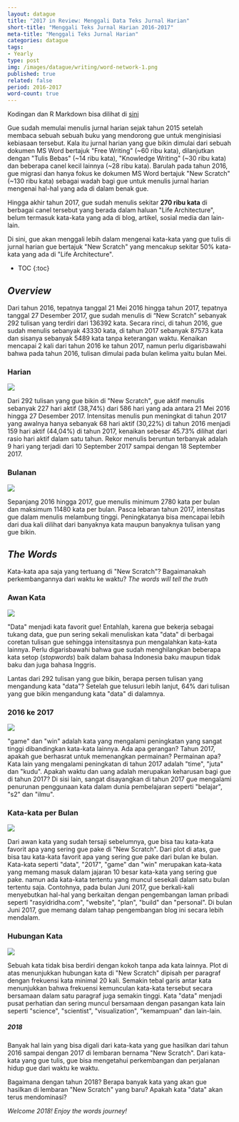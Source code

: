 ```yaml
---
layout: datague
title: "2017 in Review: Menggali Data Teks Jurnal Harian"
short-title: "Menggali Teks Jurnal Harian 2016-2017"
meta-title: "Menggali Teks Jurnal Harian"
categories: datague
tags:
- Yearly
type: post
img: /images/datague/writing/word-network-1.png
published: true
related: false
period: 2016-2017
word-count: true
---
```


<style>
#post .new {
	font-style: italic;
	color: #aaa; 
	text-align: right;
	font-size: 85%;
	margin-top: -14px;
}
#post .new a {
	color: #aaa; 
	text-decoration: underline;
}
</style>

<p class="new">Kodingan dan R Markdown bisa dilihat di <a href="http://rasyidridha.com/datague-rmd/writing/writing.html">sini</a></p>

Gue sudah memulai menulis jurnal harian sejak tahun 2015 setelah membaca sebuah sebuah buku yang mendorong gue untuk menginisiasi kebiasaan tersebut. Kala itu jurnal harian yang gue bikin dimulai dari sebuah dokumen MS Word bertajuk "Free Writing" (~60 ribu kata), dilanjutkan dengan "Tulis Bebas" (~14 ribu kata), "Knowledge Writing" (~30 ribu kata) dan beberapa canel kecil lainnya (~28 ribu kata). Barulah pada tahun 2016, gue migrasi dan hanya fokus ke dokumen MS Word bertajuk "New Scratch" (~130 ribu kata) sebagai wadah bagi gue untuk menulis jurnal harian mengenai hal-hal yang ada di dalam benak gue. 

Hingga akhir tahun 2017, gue sudah menulis sekitar **270 ribu kata** di berbagai canel tersebut yang berada dalam haluan "Life Architecture", belum termasuk kata-kata yang ada di blog, artikel, sosial media dan lain-lain.

Di sini, gue akan menggali lebih dalam mengenai kata-kata yang gue tulis di jurnal harian gue bertajuk "New Scratch" yang mencakup sekitar 50% kata-kata yang ada di "Life Architecture".

* TOC
{:toc}

## *Overview*

Dari tahun 2016, tepatnya tanggal 21 Mei 2016 hingga tahun 2017, tepatnya tanggal 27 Desember 2017, gue sudah menulis di “New Scratch” sebanyak 292 tulisan yang terdiri dari 136392 kata. Secara rinci, di tahun 2016, gue sudah menulis sebanyak 43330 kata, di tahun 2017 sebanyak 87573 kata dan sisanya sebanyak 5489 kata tanpa keterangan waktu. Kenaikan mencapai 2 kali dari tahun 2016 ke tahun 2017, namun perlu digarisbawahi bahwa pada tahun 2016, tulisan dimulai pada bulan kelima yaitu bulan Mei.

### Harian

<img src="/images/datague/writing/daily-1.png">

Dari 292 tulisan yang gue bikin di "New Scratch", gue aktif menulis sebanyak 227 hari aktif (38,74%) dari 586 hari yang ada antara 21 Mei 2016 hingga 27 Desember 2017. Intensitas menulis pun meningkat di tahun 2017 yang awalnya hanya sebanyak 68 hari aktif (30,22%) di tahun 2016 menjadi 159 hari aktif (44,04%) di tahun 2017, kenaikan sebesar 45.73% dilihat dari rasio hari aktif dalam satu tahun. Rekor menulis beruntun terbanyak adalah 9 hari yang terjadi dari 10 September 2017 sampai dengan 18 September 2017. 

### Bulanan

<img src="/images/datague/writing/monthly-1.png">

Sepanjang 2016 hingga 2017, gue menulis minimum 2780 kata per bulan dan maksimum 11480 kata per bulan. Pasca lebaran tahun 2017, intensitas gue dalam menulis melambung tinggi. Peningkatanya bisa mencapai lebih dari dua kali dilihat dari banyaknya kata maupun banyaknya tulisan yang gue bikin.  

## *The Words*

Kata-kata apa saja yang tertuang di "New Scratch"? Bagaimanakah perkembangannya dari waktu ke waktu? *The words will tell the truth*

### Awan Kata

<img src="/images/datague/writing/writing-wc-1.png">

"Data" menjadi kata favorit gue! Entahlah, karena gue bekerja sebagai tukang data, gue pun sering sekali menuliskan kata "data" di berbagai coretan tulisan gue sehingga intensitasnya pun mengalahkan kata-kata lainnya. Perlu digarisbawahi bahwa gue sudah menghilangkan beberapa kata setop (*stopwords*) baik dalam bahasa Indonesia baku maupun tidak baku dan juga bahasa Inggris. 

Lantas dari 292 tulisan yang gue bikin, berapa persen tulisan yang mengandung kata "data"? Setelah gue telusuri lebih lanjut, 64% dari tulisan yang gue bikin mengandung kata "data" di dalamnya.

### 2016 ke 2017

<img src="/images/datague/writing/2016-2017-change-1.png">

"game" dan "win" adalah kata yang mengalami peningkatan yang sangat tinggi dibandingkan kata-kata lainnya. Ada apa gerangan? Tahun 2017, apakah gue berhasrat untuk memenangkan permainan? Permainan apa? Kata lain yang mengalami peningkatan di tahun 2017 adalah "time", "juta" dan "kudu". Apakah waktu dan uang adalah merupakan keharusan bagi gue di tahun 2017? Di sisi lain, sangat disayangkan di tahun 2017 gue mengalami penurunan penggunaan kata dalam dunia pembelajaran seperti "belajar", "s2" dan "ilmu".

### Kata-kata per Bulan

<img src="/images/datague/writing/monthly-top-1.png">

Dari awan kata yang sudah tersaji sebelumnya, gue bisa tau kata-kata favorit apa yang sering gue pake di "New Scratch". Dari plot di atas, gue bisa tau kata-kata favorit apa yang sering gue pake dari bulan ke bulan. Kata-kata seperti "data", "2017", "game" dan "win" merupakan kata-kata yang memang masuk dalam jajaran 10 besar kata-kata yang sering gue pake. namun ada kata-kata tertentu yang muncul sesekali dalam satu bulan tertentu saja. Contohnya, pada bulan Juni 2017, gue berkali-kali menyebutkan hal-hal yang berkaitan dengan pengembangan laman pribadi seperti "rasyidridha.com", "website", "plan", "build" dan "personal". Di bulan Juni 2017, gue memang dalam tahap pengembangan blog ini secara lebih mendalam. 

### Hubungan Kata

<img src="/images/datague/writing/word-network-1.png">

Sebuah kata tidak bisa berdiri dengan kokoh tanpa ada kata lainnya. Plot di atas menunjukkan hubungan kata di "New Scratch" dipisah per paragraf dengan frekuensi kata minimal 20 kali. Semakin tebal garis antar kata menunjukkan bahwa frekuensi kemunculan kata-kata tersebut secara bersamaan dalam satu paragraf juga semakin tinggi. Kata "data" menjadi pusat perhatian dan sering muncul bersamaan dengan pasangan kata lain seperti "science", "scientist", "visualization", "kemampuan" dan lain-lain.

<h5>2018</h5>

Banyak hal lain yang bisa digali dari kata-kata yang gue hasilkan dari tahun 2016 sampai dengan 2017 di lembaran bernama "New Scratch". Dari kata-kata yang gue tulis, gue bisa mengetahui perkembangan dan perjalanan hidup gue dari waktu ke waktu.

Bagaimana dengan tahun 2018? Berapa banyak kata yang akan gue hasilkan di lembaran "New Scratch" yang baru? Apakah kata "data" akan terus mendominasi? 

*Welcome 2018! Enjoy the words journey!*








